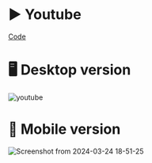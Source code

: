 # ▶️ Youtube

[Code](https://github.com/Edveika/Web-FrontEnd-Practice/tree/main/Youtube)

# 🖥 Desktop version

![youtube](https://github.com/Edveika/Web-FrontEnd-Practice/assets/113787144/9ec5e108-548e-4128-95ff-d8688f7fd374)

# 📱 Mobile version

![Screenshot from 2024-03-24 18-51-25](https://github.com/Edveika/HTML-CSS-Practice/assets/113787144/196b6140-9a8f-4468-bb9b-867314e259a8)
